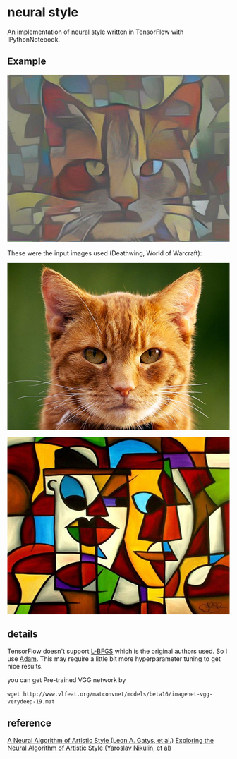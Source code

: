 # neural style

An implementation of [neural style][paper] written in TensorFlow with IPythonNotebook.

## Example

![output](images/output_cat.jpg)

These were the input images used (Deathwing, World of Warcraft):

![input-content](images/cat.jpg)

![input-style](images/Cubist-9.jpg)


## details

TensorFlow doesn't support [L-BFGS][l-bfgs] which is the original authors used.
So I use [Adam][adam]. This may require a little bit more hyperparameter tuning to get nice results.

you can get Pre-trained VGG network by

`wget http://www.vlfeat.org/matconvnet/models/beta16/imagenet-vgg-verydeep-19.mat`


## reference
[A Neural Algorithm of Artistic Style (Leon A. Gatys, et al.)][paper]
[Exploring the Neural Algorithm of Artistic Style (Yaroslav Nikulin, et al)][paper2]

[paper]: http://arxiv.org/pdf/1508.06576v2.pdf
[paper2]: http://arxiv.org/pdf/1602.07188v1.pdf
[l-bfgs]: https://en.wikipedia.org/wiki/Limited-memory_BFGS
[adam]: http://arxiv.org/abs/1412.6980
